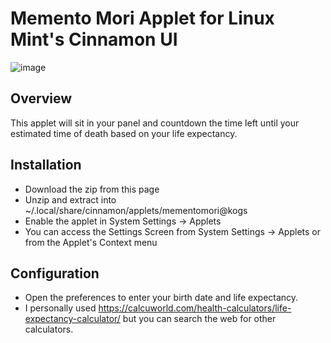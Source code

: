 # Memento Mori Applet for Linux Mint's Cinnamon UI

![image](https://user-images.githubusercontent.com/3085772/158096268-8f4ff3e9-0f1f-4078-a39b-93d58e85fbc8.png)

## Overview
This applet will sit in your panel and countdown the time left until your estimated time of death based on your life expectancy.

## Installation

- Download the zip from this page
- Unzip and extract into ~/.local/share/cinnamon/applets/mementomori@kogs
- Enable the applet in System Settings -> Applets
- You can access the Settings Screen from System Settings -> Applets or from the Applet's Context menu

## Configuration
- Open the preferences to enter your birth date and life expectancy.
- I personally used https://calcuworld.com/health-calculators/life-expectancy-calculator/ but you can search the web for other calculators.
